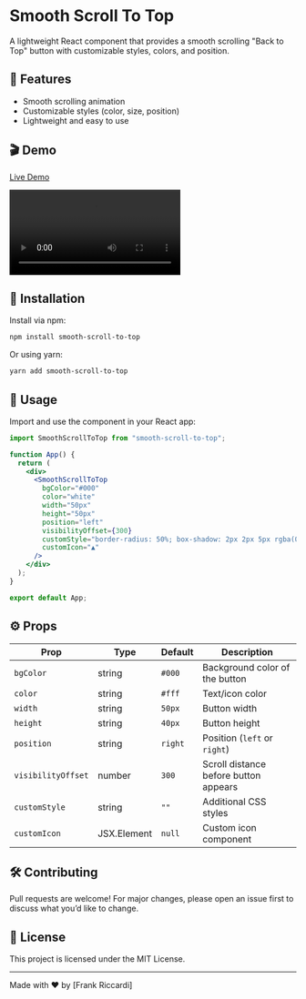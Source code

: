# Smooth Scroll To Top

A lightweight React component that provides a smooth scrolling "Back to Top" button with customizable styles, colors, and position.

## 📌 Features
- Smooth scrolling animation
- Customizable styles (color, size, position)
- Lightweight and easy to use

## 🎬 Demo
[Live Demo](https://smooth-scroll-to-top.vercel.app/)

![Smooth Scroll To Top Preview](https://github.com/friccardi310/smooth-scroll-to-top/blob/91929f7135837184da4589748fa07c32d0d383ee/demo/public/videos/demo.mp4)

## 🚀 Installation

Install via npm:
```sh
npm install smooth-scroll-to-top
```

Or using yarn:
```sh
yarn add smooth-scroll-to-top
```

## 📖 Usage

Import and use the component in your React app:
```jsx
import SmoothScrollToTop from "smooth-scroll-to-top";

function App() {
  return (
    <div>
      <SmoothScrollToTop
        bgColor="#000"
        color="white"
        width="50px"
        height="50px"
        position="left"
        visibilityOffset={300}
        customStyle="border-radius: 50%; box-shadow: 2px 2px 5px rgba(0,0,0,0.3); right: 30px;"
        customIcon="▲"
      />
    </div>
  );
}

export default App;
```

## ⚙️ Props
| Prop | Type | Default | Description |
|------|------|---------|-------------|
| `bgColor` | string | `#000` | Background color of the button |
| `color` | string | `#fff` | Text/icon color |
| `width` | string | `50px` | Button width |
| `height` | string | `40px` | Button height |
| `position` | string | `right` | Position (`left` or `right`) |
| `visibilityOffset` | number | `300` | Scroll distance before button appears |
| `customStyle` | string | `""` | Additional CSS styles |
| `customIcon` | JSX.Element | `null` | Custom icon component |

## 🛠️ Contributing
Pull requests are welcome! For major changes, please open an issue first to discuss what you’d like to change.

## 📜 License
This project is licensed under the MIT License.

---

Made with ❤️ by [Frank Riccardi]